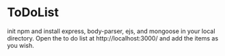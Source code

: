 # ToDoList

init npm and install express, body-parser, ejs, and mongoose in your local directory. 
Open the to do list at http://localhost:3000/ and add the items as you wish.
